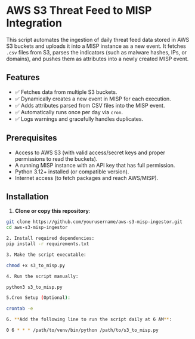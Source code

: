 # AWS S3 Threat Feed to MISP Integration

This script automates the ingestion of daily threat feed data stored in AWS S3 buckets and uploads it into a MISP instance as a new event. It fetches `.csv` files from S3, parses the indicators (such as malware hashes, IPs, or domains), and pushes them as attributes into a newly created MISP event.

## Features

- ✅ Fetches data from multiple S3 buckets.
- ✅ Dynamically creates a new event in MISP for each execution.
- ✅ Adds attributes parsed from CSV files into the MISP event.
- ✅ Automatically runs once per day via `cron`.
- ✅ Logs warnings and gracefully handles duplicates.

## Prerequisites

- Access to AWS S3 (with valid access/secret keys and proper permissions to read the buckets).
- A running MISP instance with an API key that has full permission.
- Python 3.12+ installed (or compatible version).
- Internet access (to fetch packages and reach AWS/MISP).

## Installation

1. **Clone or copy this repository**:

```bash
git clone https://github.com/yourusername/aws-s3-misp-ingestor.git
cd aws-s3-misp-ingestor

2. Install required dependencies:
pip install -r requirements.txt

3. Make the script executable:

chmod +x s3_to_misp.py

4. Run the script manually:

python3 s3_to_misp.py

5.Cron Setup (Optional):

crontab -e

6. **Add the following line to run the script daily at 6 AM**:

0 6 * * * /path/to/venv/bin/python /path/to/s3_to_misp.py

